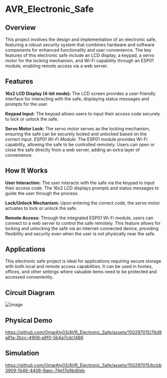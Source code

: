 # AVR_Electronic_Safe

## Overview
This project involves the design and implementation of an electronic safe, featuring a robust security system that combines hardware and software components for enhanced functionality and user convenience. The key features of this electronic safe include an LCD display, a keypad, a servo motor for the locking mechanism, and Wi-Fi capability through an ESP01 module, enabling remote access via a web server.

## Features
**16x2 LCD Display (4-bit mode):** The LCD screen provides a user-friendly interface for interacting with the safe, displaying status messages and prompts for the user.

**Keypad Input:** The keypad allows users to input their access code securely to lock or unlock the safe.

**Servo Motor Lock:** The servo motor serves as the locking mechanism, ensuring the safe can be securely locked and unlocked based on the correct input.
_ESP01 Wi-Fi Module:_ The ESP01 module provides Wi-Fi capability, allowing the safe to be controlled remotely. Users can open or close the safe directly from a web server, adding an extra layer of convenience.

## How It Works
**User Interaction:** The user interacts with the safe via the keypad to input their access code. The 16x2 LCD displays prompts and status messages to guide the user through the process.

**Lock/Unlock Mechanism:** Upon entering the correct code, the servo motor actuates to lock or unlock the safe.

**Remote Access:** Through the integrated ESP01 Wi-Fi module, users can connect to a web server to control the safe remotely. This feature allows for locking and unlocking the safe via an internet-connected device, providing flexibility and security even when the user is not physically near the safe.

## Applications
This electronic safe project is ideal for applications requiring secure storage with both local and remote access capabilities. It can be used in homes, offices, and other settings where valuable items need to be protected and accessed conveniently.

## Circuit Diagram
![image](https://github.com/OmarAly03/AVR_Electronic_Safe/assets/150297015/9ae03fbe-cb97-4a06-8ba0-4dbae251f4f3)

## Physical Demo
https://github.com/OmarAly03/AVR_Electronic_Safe/assets/150297015/76d9a81a-2bcc-4908-a9f0-5b4a7cdc1486

## Simulation
https://github.com/OmarAly03/AVR_Electronic_Safe/assets/150297015/bcbb3909-fb46-4406-9aec-74e17e9bd0eb





